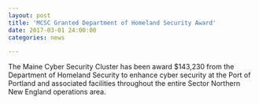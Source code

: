 ```yaml
---
layout: post
title: 'MCSC Granted Department of Homeland Security Award'
date: 2017-03-01 24:00:00
categories: news

---
```


<p>The Maine Cyber Security Cluster has been award $143,230 from the Department of Homeland Security to enhance cyber security at the Port of Portland and associated facilities throughout the entire Sector Northern New England operations area.</p>

